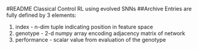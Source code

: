 #README
Classical Control RL using evolved SNNs
##Archive
Entries are fully defined by 3 elements:
1. index - n-dim tuple indicating position in feature space
2. genotype - 2-d numpy array encoding adjacency matrix of network
3. performance - scalar value from evaluation of the genotype

##